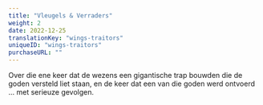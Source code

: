 ```yaml
---
title: "Vleugels & Verraders"
weight: 2
date: 2022-12-25
translationKey: "wings-traitors"
uniqueID: "wings-traitors"
purchaseURL: ""
---
```


Over die ene keer dat de wezens een gigantische trap bouwden die de goden versteld liet staan, en de keer dat een van die goden werd ontvoerd ... met serieuze gevolgen.